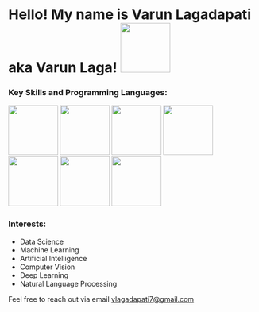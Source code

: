 # Hello! My name is Varun Lagadapati aka Varun Laga! <img src="https://github.com/varun-lagadapati/About-Me/assets/123317278/52b6098d-4575-4478-a93c-b30da0da20f1" width="100" height="100">

### Key Skills and Programming Languages:

<img src="https://github.com/varun-lagadapati/About-Me/assets/123317278/c38b7353-f26a-472a-967c-43c2c17e88e7" width="100" height="100">

<img src="https://github.com/varun-lagadapati/About-Me/assets/123317278/ff36cc2c-df82-41f2-9681-4c2588cb0c61" width="100" height="100"> 

<img src="https://github.com/varun-lagadapati/About-Me/assets/123317278/9b0d0055-a2e3-4e59-b8b7-ddfbfebf83c1" width="100" height="100">

<img src="https://github.com/varun-lagadapati/About-Me/assets/123317278/3abd9608-9d36-49d7-9adf-6a7efa2751c4" width="100" height="100">

<img src="https://github.com/varun-lagadapati/About-Me/assets/123317278/e91c8bdd-bd46-46a0-9664-1f644665a304" width="100" height="100">

<img src="https://github.com/varun-lagadapati/About-Me/assets/123317278/a92f3edb-ec4c-4a63-aaae-7c4053ad0c56" width="100" height="100">

<img src="https://github.com/varun-lagadapati/About-Me/assets/123317278/4a7fb141-11d2-46b0-a4a0-85baa03e9475" width="100" height="100">

### Interests:

- Data Science 
- Machine Learning
- Artificial Intelligence
- Computer Vision
- Deep Learning
- Natural Language Processing

Feel free to reach out via email vlagadapati7@gmail.com
